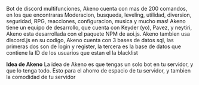 Bot de discord multifunciones, Akeno cuenta con mas de 200 comandos, en los que encontraras Moderacion, busqueda, leveling, utilidad, diversion, seguridad, RPG,
reacciones, configuracion, musica y mucho mas! Akeno tiene un equipo de desarrollo, que cuenta con Keyder (yo), Pavez, y neytiri, Akeno esta desarrollada con el paquete NPM de aoi.js. Akeno tambien usa discord.js en su codigo, Akeno cuenta con 3 bases de datos sql, las primeras dos son de login y register, la tercera es la base de datos que contiene la ID de los usuarios que estan el la blacklist

**Idea de Akeno**
La idea de Akeno es que tengas un solo bot en tu servidor, y que lo tenga todo. Esto para el ahorro de espacio de tu servidor, y tambien la comodidad de tu servidor
